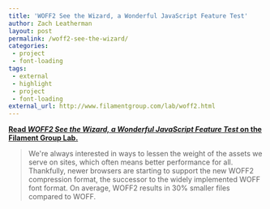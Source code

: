 ```yaml
---
title: 'WOFF2 See the Wizard, a Wonderful JavaScript Feature Test'
author: Zach Leatherman
layout: post
permalink: /woff2-see-the-wizard/
categories:
 - project
 - font-loading
tags:
 - external
 - highlight
 - project
 - font-loading
external_url: http://www.filamentgroup.com/lab/woff2.html
---
```


[**Read *WOFF2 See the Wizard, a Wonderful JavaScript Feature Test* on the Filament Group Lab.**](http://www.filamentgroup.com/lab/woff2.html)

> We're always interested in ways to lessen the weight of the assets we serve on sites, which often means better performance for all. Thankfully, newer browsers are starting to support the new WOFF2 compression format, the successor to the widely implemented WOFF font format. On average, WOFF2 results in 30% smaller files compared to WOFF. 
